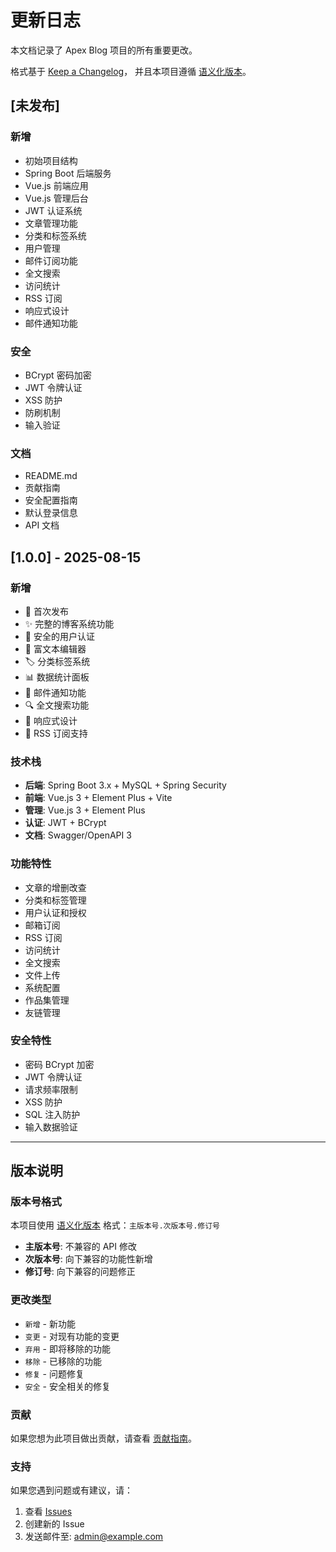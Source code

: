 # 更新日志

本文档记录了 Apex Blog 项目的所有重要更改。

格式基于 [Keep a Changelog](https://keepachangelog.com/zh-CN/1.0.0/)，
并且本项目遵循 [语义化版本](https://semver.org/lang/zh-CN/)。

## [未发布]

### 新增

- 初始项目结构
- Spring Boot 后端服务
- Vue.js 前端应用
- Vue.js 管理后台
- JWT 认证系统
- 文章管理功能
- 分类和标签系统
- 用户管理
- 邮件订阅功能
- 全文搜索
- 访问统计
- RSS 订阅
- 响应式设计
- 邮件通知功能

### 安全

- BCrypt 密码加密
- JWT 令牌认证
- XSS 防护
- 防刷机制
- 输入验证

### 文档

- README.md
- 贡献指南
- 安全配置指南
- 默认登录信息
- API 文档

## [1.0.0] - 2025-08-15

### 新增

- 🎉 首次发布
- ✨ 完整的博客系统功能
- 🔐 安全的用户认证
- 📝 富文本编辑器
- 🏷️ 分类标签系统
- 📊 数据统计面板
- 📧 邮件通知功能
- 🔍 全文搜索功能
- 📱 响应式设计
- 📄 RSS 订阅支持

### 技术栈

- **后端**: Spring Boot 3.x + MySQL + Spring Security
- **前端**: Vue.js 3 + Element Plus + Vite
- **管理**: Vue.js 3 + Element Plus
- **认证**: JWT + BCrypt
- **文档**: Swagger/OpenAPI 3

### 功能特性

- 文章的增删改查
- 分类和标签管理
- 用户认证和授权
- 邮箱订阅
- RSS 订阅
- 访问统计
- 全文搜索
- 文件上传
- 系统配置
- 作品集管理
- 友链管理

### 安全特性

- 密码 BCrypt 加密
- JWT 令牌认证
- 请求频率限制
- XSS 防护
- SQL 注入防护
- 输入数据验证

---

## 版本说明

### 版本号格式

本项目使用 [语义化版本](https://semver.org/lang/zh-CN/) 格式：`主版本号.次版本号.修订号`

- **主版本号**: 不兼容的 API 修改
- **次版本号**: 向下兼容的功能性新增
- **修订号**: 向下兼容的问题修正

### 更改类型

- `新增` - 新功能
- `变更` - 对现有功能的变更
- `弃用` - 即将移除的功能
- `移除` - 已移除的功能
- `修复` - 问题修复
- `安全` - 安全相关的修复

### 贡献

如果您想为此项目做出贡献，请查看 [贡献指南](CONTRIBUTING.md)。

### 支持

如果您遇到问题或有建议，请：

1. 查看 [Issues](https://github.com/08820048/apex/issues)
2. 创建新的 Issue
3. 发送邮件至: admin@example.com
